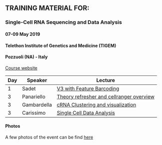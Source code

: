 ## TRAINING MATERIAL FOR: 

### Single-Cell RNA Sequencing and Data Analysis 

#### 07-09 May 2019
#### Telethon Institute of Genetics and Medicine (TIGEM)
#### Pozzuoli (NA) - Italy

[Course website](https://elixir-iib-training.github.io/website/2019/05/07/SingleCell-Pozzuoli.html)

| Day | Speaker | Lecture  |
|------|-------|-------|
|1  | Sadet | [V3 with Feature Barcoding](pres/Sadet_v3_with_Feature_Barcoding_RevA.pdf) | 
|3  | Panariello| [Theory refresher and cellranger overview ](pres/Panariello_Theory_refresher_and_cellranger_overview.pdf) | 
|3  | Gambardella |[cRNA Clustering and visualization](pres/Gambardella_scRNA_Clustering_and_Visualization.pdf) | 
|3  | Carissimo | [Single Cell Data Analysis](pres/Carissimo_SC_Analysis.pdf)  | 


#### Photos 
A few photos of the event can be find [here](photo)
